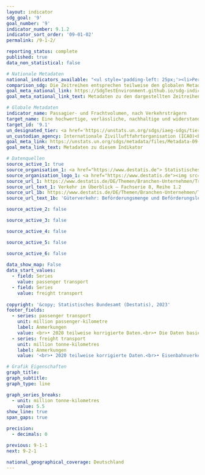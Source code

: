```yaml
---
layout: indicator    
sdg_goal: '9'    
goal_number: '9'    
indicator_number: 9.1.2    
indicator_sort_order: '09-01-02'    
permalink: /9-1-2/    

reporting_status: complete    
published: true    
data_non_statistical: false    

# Nationale Metadaten    
national_indicators_available: "<ul style='padding-left: 25px;'><li>Personenverkehr</li> <li> Güterverkehr</li></ul>"    
comparison_sdg: Die Zeitreihen entsprechen teilweise den globalen Metadaten.    
goal_meta_national_link: https://SdgTestEnvironment.github.io/sdg-indicators/public/Meta/9.1.2.pdf
goal_meta_national_link_text: Metadaten zu den dargestellten Zeitreihen    

# Globale Metadaten    
indicator_name: Passagier- und Frachtvolumen, nach Verkehrsträgern    
target_name: Eine hochwertige, verlässliche, nachhaltige und widerstandsfähige Infrastruktur aufbauen, einschließlich regionaler und grenzüberschreitender Infrastruktur, um die wirtschaftliche Entwicklung und das menschliche Wohlergehen zu unterstützen, und dabei den Schwerpunkt auf einen erschwinglichen und gleichberechtigten Zugang für alle legen    
target_id: '9.1'    
un_designated_tier: <a href='https://unstats.un.org/sdgs/iaeg-sdgs/tier-classification/' title='Klicken Sie hier um weitere Informationen zur UN-Tier-Klassifikation zu erhalten.'  target='_blank'>Tier I</a>    
un_custodian_agency: Internationale Zivilluftfahrtorganisation (ICAO)<br>Weltverkehrsforum (ITF)    
goal_meta_link: https://unstats.un.org/sdgs/metadata/files/Metadata-09-01-02.pdf    
goal_meta_link_text: Metadaten zu diesem Indikator        

# Datenquellen
source_active_1: true
source_organisation_1: <a href="https://www.destatis.de"> Statistisches Bundesamt (Destatis) </a>
source_organisation_logo_1: <a href="https://www.destatis.de"><img src="https://g205sdgs.github.io/sdg-indicators/public/OrgImgDe/destatis.png" alt="Logo destatis" style="height:60px; width:148px"/></a>
source_url_1: https://www.destatis.de/DE/Themen/Branchen-Unternehmen/Transport-Verkehr/Publikationen/Downloads-Querschnitt/verkehr-ueberblick-2080120187004.html
source_url_text_1: Verkehr im Überblick – Fachserie 8, Reihe 1.2
source_url_1b: https://www.destatis.de/DE/Themen/Branchen-Unternehmen/Transport-Verkehr/Gueterverkehr/Tabellen/gueterbefoerderung-lr.html
source_url_text_1b: 'Güterverkehr: Beförderungsmenge und Beförderungsleistung nach Verkehrsträgern'

source_active_2: false

source_active_3: false

source_active_4: false

source_active_5: false

source_active_6: false
    
data_show_map: False    
data_start_values: 
  - field: Series
    value: passenger transport
  - field: Series
    value: freight transport    
    
copyright: '&copy; Statistisches Bundesamt (Destatis), 2023'    
footer_fields:
  - series: passenger transport
    unit: million passenger-kilometre
    label: Anmerkungen
    value: <br>• 2020 teilweise korrigierte Daten.<br>• Die Daten basieren auf einer Sonderauswertung und sind nicht öffentlich zugänglich. <br>• 2020 teilweise vorläufige Daten.
  - series: freight transport
    unit: million tonne-kilometres
    label: Anmerkungen
    value: '<br>• 2020 teilweise korrigierte Daten.<br>• Eisenbahnverkehr: Aufgrund methodischer Änderungen sind die Ergebnisse ab 2016 nur eingeschränkt mit den Vorjahren vergleichbar.<br>• Straßenverkehr: 2021 vorläufige Daten.'    

# Grafik Eigenschaften    
graph_title: 
graph_subtitle:     
graph_type: line    

graph_series_breaks:
  - unit: million tonne-kilometres
    value: 5.5
show_line: true
span_gaps: true

precision:
  - decimals: 0    

previous: 9-1-1    
next: 9-2-1    

national_geographical_coverage: Deutschland    
---
```


<span></span>